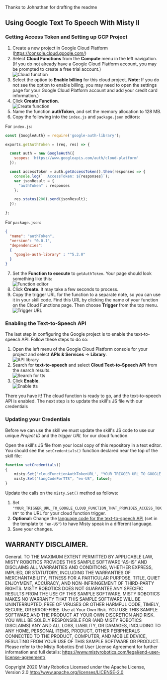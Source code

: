 Thanks to Johnathan for drafting the readme

## Using Google Text To Speech With Misty II

### Getting Access Token and Setting up GCP Project

1. Create a new project in Google Cloud Platform (https://console.cloud.google.com/)
2. Select **Cloud Functions** from the **Compute** menu in the left navigation. (If you do not already have a Google Cloud Platform account, you may be prompted to create a free trial account.) <br> ![Cloud function](./img/cloud-functions.png)
3. Select the option to **Enable billing** for this cloud project. **Note:** If you do not see the option to enable billing, you may need to open the settings page for your Google Cloud Platform account and add your credit card information.) 
4. Click **Create Function**. <br> ![Create function](./img/create-function.png)
5. Name the function **authToken**, and set the memory allocation to 128 MB.
6. Copy the following into the `index.js` and `package.json` editors: 

For `index.js`:
```js
const {GoogleAuth} = require('google-auth-library');

exports.getAuthToken = (req, res) => {

  const auth = new GoogleAuth({
    scopes: 'https://www.googleapis.com/auth/cloud-platform'
  });

  const accessToken = auth.getAccessToken().then(responses => {
    console.log(`  AccessToken: ${responses}`);
    var jsonResult = {
      "authToken" : responses
    };

    res.status(200).send(jsonResult);
  });

};
```

For `package.json`:

```json
{
  "name": "authToken",
  "version": "0.0.1",
  "dependencies": 
  {
    "google-auth-library" : "^5.2.0"
  }
}
```

7. Set the **Function to execute** to `getAuthToken`. Your page should look something like this: <br> ![Function editor](./img/getAuthToken-function.png)
8. Click **Create**. It may take a few seconds to process.
9. Copy the trigger URL for the function to a separate note, so you can use it in your skill code. Find this URL by clicking the name of your function on the Cloud Functions page. Then choose **Trigger** from the top menu. <br> ![Trigger URL](./img/trigger-url.png)

### Enabling the Text-to-Speech API

The last step in configuring the Google project is to enable the text-to-speech API. Follow these steps to do so:

1. Open the left menu of the Google Cloud Platform console for your project and select **APIs & Services** &rarr; **Library**. <br> ![API library](./img/tts-api-1.png)
2. Search for **text-to-speech** and select **Cloud Text-to-Speech API** from the search results. <br> ![Search for tts](./img/tts-api-2.png)
3. Click **Enable**. <br> ![Enable tts](./img/tts-api-3.png)

There you have it! The cloud function is ready to go, and the text-to-speech API is enabled. The next step is to update the skill's JS file with our credentials

### Updating your Credentials

Before we can use the skill we must update the skill's JS code to use our unique *Project ID* and the *trigger URL* for our cloud function.

Open the skill's JS file from your local copy of this repository in a text editor. You should see the `setCredentials()` function declared near the top of the skill file:

```js
function setCredentials() 
{
    misty.Set('cloudFunctionAuthTokenURL', "YOUR_TRIGGER_URL_TO_GOOGLE_CLOUD_FUNCTION_THAT_PROVIDES_ACCESS_TOKEN", false);
    misty.Set("langCodeForTTS", "en-US", false);
}
```

Update the calls on the `misty.Set()` method as follows:

1. Set `"YOUR_TRIGGER_URL_TO_GOOGLE_CLOUD_FUNCTION_THAT_PROVIDES_ACCESS_TOKEN"` to the URL for your cloud function trigger.
2. **Optional:** Change the [language code for the text-to-speech API](https://cloud.google.com/text-to-speech/docs/voices) (set in the template to `"en-US"`) to have Misty speak in a different language.
3. Save your changes.


## WARRANTY DISCLAIMER.

General. TO THE MAXIMUM EXTENT PERMITTED BY APPLICABLE LAW, MISTY ROBOTICS PROVIDES THIS SAMPLE SOFTWARE “AS-IS” AND DISCLAIMS ALL WARRANTIES AND CONDITIONS, WHETHER EXPRESS, IMPLIED, OR STATUTORY, INCLUDING THE WARRANTIES OF MERCHANTABILITY, FITNESS FOR A PARTICULAR PURPOSE, TITLE, QUIET ENJOYMENT, ACCURACY, AND NON-INFRINGEMENT OF THIRD-PARTY RIGHTS. MISTY ROBOTICS DOES NOT GUARANTEE ANY SPECIFIC RESULTS FROM THE USE OF THIS SAMPLE SOFTWARE. MISTY ROBOTICS MAKES NO WARRANTY THAT THIS SAMPLE SOFTWARE WILL BE UNINTERRUPTED, FREE OF VIRUSES OR OTHER HARMFUL CODE, TIMELY, SECURE, OR ERROR-FREE.
Use at Your Own Risk. YOU USE THIS SAMPLE SOFTWARE AND THE PRODUCT AT YOUR OWN DISCRETION AND RISK. YOU WILL BE SOLELY RESPONSIBLE FOR (AND MISTY ROBOTICS DISCLAIMS) ANY AND ALL LOSS, LIABILITY, OR DAMAGES, INCLUDING TO ANY HOME, PERSONAL ITEMS, PRODUCT, OTHER PERIPHERALS CONNECTED TO THE PRODUCT, COMPUTER, AND MOBILE DEVICE, RESULTING FROM YOUR USE OF THIS SAMPLE SOFTWARE OR PRODUCT.
Please refer to the Misty Robotics End User License Agreement for further information and full details: https://www.mistyrobotics.com/legal/end-user-license-agreement/

Copyright 2020 Misty Robotics
Licensed under the Apache License, Version 2.0
http://www.apache.org/licenses/LICENSE-2.0